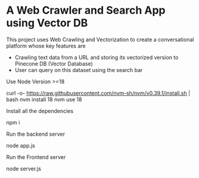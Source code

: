 # A Web Crawler and Search App using Vector DB

This project uses Web Crawling and Vectorization to create a conversational platform whose key features are

  - Crawling text data from a URL and storing its vectorized version to Pinecone DB (Vector Database)
  - User can query on this dataset using the search bar

    
Use Node Version >=18

   curl -o- https://raw.githubusercontent.com/nvm-sh/nvm/v0.39.1/install.sh | bash
   nvm install 18 
   nvm use 18

Install all the dependencies

  npm i

Run the backend server

  node app.js

Run the Frontend server

  node server.js




